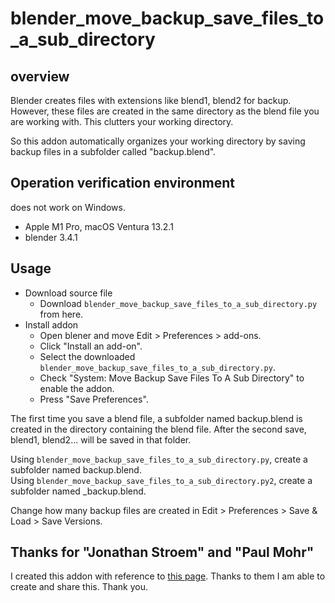 # blender_move_backup_save_files_to_a_sub_directory

## overview
Blender creates files with extensions like blend1, blend2 for backup. 
However, these files are created in the same directory as the blend file you are working with. 
This clutters your working directory. 

So this addon automatically organizes your working directory by saving backup files in a subfolder called "backup.blend".


## Operation verification environment
does not work on Windows.
- Apple M1 Pro, macOS Ventura 13.2.1
- blender 3.4.1


## Usage
- Download source file
  - Download `blender_move_backup_save_files_to_a_sub_directory.py` from here.
- Install addon
  - Open blener and move Edit > Preferences > add-ons.
  - Click "Install an add-on".
  - Select the downloaded `blender_move_backup_save_files_to_a_sub_directory.py`.
  - Check "System: Move Backup Save Files To A Sub Directory" to enable the addon.
  - Press "Save Preferences".

The first time you save a blend file, a subfolder named backup.blend is created in the directory containing the blend file. 
After the second save, blend1, blend2... will be saved in that folder.

Using `blender_move_backup_save_files_to_a_sub_directory.py`, create a subfolder named backup.blend. </br>
Using `blender_move_backup_save_files_to_a_sub_directory.py2`, create a subfolder named <blend-file-name>_backup.blend.

Change how many backup files are created in Edit > Preferences > Save & Load > Save Versions.




## Thanks for "Jonathan Stroem" and "Paul Mohr"
I created this addon with reference to [this page](https://blender.stackexchange.com/questions/6940/config-blender-to-save-backup-files-in-subfolder). Thanks to them I am able to create and share this. 
Thank you.
